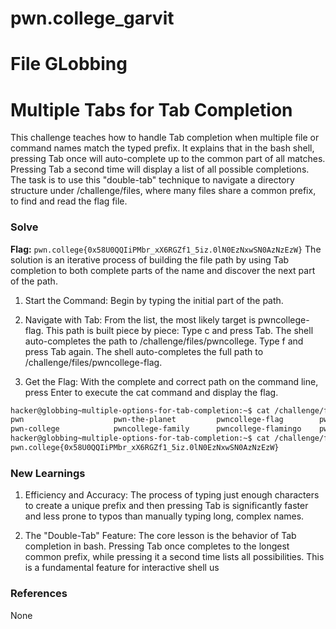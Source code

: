 # pwn.college_garvit
# File GLobbing

# Multiple Tabs for Tab Completion
This challenge teaches how to handle Tab completion when multiple file or command names match the typed prefix. It explains that in the bash shell, pressing Tab once will auto-complete up to the common part of all matches. Pressing Tab a second time will display a list of all possible completions. The task is to use this "double-tab" technique to navigate a directory structure under /challenge/files, where many files share a common prefix, to find and read the flag file.

### Solve
**Flag:** `pwn.college{0x58U0QQIiPMbr_xX6RGZf1_5iz.0lN0EzNxwSN0AzNzEzW}`
The solution is an iterative process of building the file path by using Tab completion to both complete parts of the name and discover the next part of the path.

1. Start the Command: Begin by typing the initial part of the path.

2. Navigate with Tab: From the list, the most likely target is pwncollege-flag. This path is built piece by piece:
Type c and press Tab. The shell auto-completes the path to /challenge/files/pwncollege.
Type f and press Tab again. The shell auto-completes the full path to /challenge/files/pwncollege-flag.

3. Get the Flag: With the complete and correct path on the command line, press Enter to execute the cat command and display the flag.

```bash
hacker@globbing~multiple-options-for-tab-completion:~$ cat /challenge/files/pwn
pwn                    pwn-the-planet         pwncollege-flag        pwncollege-flyswatter
pwn-college            pwncollege-family      pwncollege-flamingo    pwncollege-hacking
hacker@globbing~multiple-options-for-tab-completion:~$ cat /challenge/files/pwncollege-flag
pwn.college{0x58U0QQIiPMbr_xX6RGZf1_5iz.0lN0EzNxwSN0AzNzEzW}
```
    
### New Learnings
1. Efficiency and Accuracy: The process of typing just enough characters to create a unique prefix and then pressing Tab is significantly faster and less prone to typos than manually typing long, complex names.

2. The "Double-Tab" Feature: The core lesson is the behavior of Tab completion in bash. Pressing Tab once completes to the longest common prefix, while pressing it a second time lists all possibilities. This is a fundamental feature for interactive shell us

### References 
None